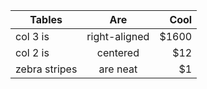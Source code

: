 <template>
    <DemoBlock title="地图" desc="地图使用示例">
    <BaseDemo></BaseDemo>
    <highlight-code slot="code" lang="vue">
         <<< @/examples/views/BaseDemo.vue
    </highlight-code>
    </DemoBlock>
</template>    



<script>
  export default {
    data() {
      return {
      
       }
    },
  }
</script>

| Tables        | Are           | Cool  |
| ------------- |:-------------:| -----:|
| col 3 is      | right-aligned | $1600 |
| col 2 is      | centered      |   $12 |
| zebra stripes | are neat      |    $1 |
